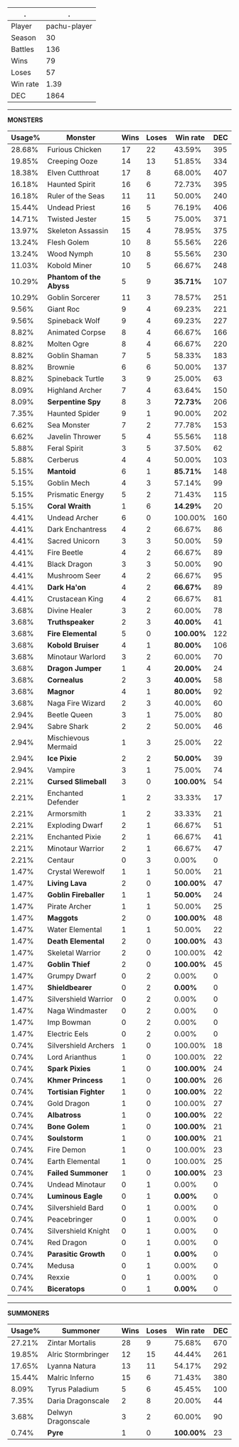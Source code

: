 .|.
|-|-
Player|pachu-player
Season|30
Battles|136
Wins|79
Loses|57
Win rate|1.39
DEC|1864

---
**MONSTERS**

Usage%|Monster|Wins|Loses|Win rate|DEC|
-|-|-|-|-|-|
28.68%|Furious Chicken|17|22|43.59%|395|
19.85%|Creeping Ooze|14|13|51.85%|334|
18.38%|Elven Cutthroat|17|8|68.00%|407|
16.18%|Haunted Spirit|16|6|72.73%|395|
16.18%|Ruler of the Seas|11|11|50.00%|240|
15.44%|Undead Priest|16|5|76.19%|406|
14.71%|Twisted Jester|15|5|75.00%|371|
13.97%|Skeleton Assassin|15|4|78.95%|375|
13.24%|Flesh Golem|10|8|55.56%|226|
13.24%|Wood Nymph|10|8|55.56%|230|
11.03%|Kobold Miner|10|5|66.67%|248|
10.29%|**Phantom of the Abyss**|5|9|**35.71%**|107|
10.29%|Goblin Sorcerer|11|3|78.57%|251|
9.56%|Giant Roc|9|4|69.23%|221|
9.56%|Spineback Wolf|9|4|69.23%|227|
8.82%|Animated Corpse|8|4|66.67%|166|
8.82%|Molten Ogre|8|4|66.67%|220|
8.82%|Goblin Shaman|7|5|58.33%|183|
8.82%|Brownie|6|6|50.00%|137|
8.82%|Spineback Turtle|3|9|25.00%|63|
8.09%|Highland Archer|7|4|63.64%|150|
8.09%|**Serpentine Spy**|8|3|**72.73%**|206|
7.35%|Haunted Spider|9|1|90.00%|202|
6.62%|Sea Monster|7|2|77.78%|153|
6.62%|Javelin Thrower|5|4|55.56%|118|
5.88%|Feral Spirit|3|5|37.50%|62|
5.88%|Cerberus|4|4|50.00%|103|
5.15%|**Mantoid**|6|1|**85.71%**|148|
5.15%|Goblin Mech|4|3|57.14%|99|
5.15%|Prismatic Energy|5|2|71.43%|115|
5.15%|**Coral Wraith**|1|6|**14.29%**|20|
4.41%|Undead Archer|6|0|100.00%|160|
4.41%|Dark Enchantress|4|2|66.67%|86|
4.41%|Sacred Unicorn|3|3|50.00%|59|
4.41%|Fire Beetle|4|2|66.67%|89|
4.41%|Black Dragon|3|3|50.00%|90|
4.41%|Mushroom Seer|4|2|66.67%|95|
4.41%|**Dark Ha'on**|4|2|**66.67%**|89|
4.41%|Crustacean King|4|2|66.67%|81|
3.68%|Divine Healer|3|2|60.00%|78|
3.68%|**Truthspeaker**|2|3|**40.00%**|41|
3.68%|**Fire Elemental**|5|0|**100.00%**|122|
3.68%|**Kobold Bruiser**|4|1|**80.00%**|106|
3.68%|Minotaur Warlord|3|2|60.00%|70|
3.68%|**Dragon Jumper**|1|4|**20.00%**|24|
3.68%|**Cornealus**|2|3|**40.00%**|58|
3.68%|**Magnor**|4|1|**80.00%**|92|
3.68%|Naga Fire Wizard|2|3|40.00%|60|
2.94%|Beetle Queen|3|1|75.00%|80|
2.94%|Sabre Shark|2|2|50.00%|46|
2.94%|Mischievous Mermaid|1|3|25.00%|22|
2.94%|**Ice Pixie**|2|2|**50.00%**|39|
2.94%|Vampire|3|1|75.00%|74|
2.21%|**Cursed Slimeball**|3|0|**100.00%**|54|
2.21%|Enchanted Defender|1|2|33.33%|17|
2.21%|Armorsmith|1|2|33.33%|21|
2.21%|Exploding Dwarf|2|1|66.67%|51|
2.21%|Enchanted Pixie|2|1|66.67%|41|
2.21%|Minotaur Warrior|2|1|66.67%|47|
2.21%|Centaur|0|3|0.00%|0|
1.47%|Crystal Werewolf|1|1|50.00%|21|
1.47%|**Living Lava**|2|0|**100.00%**|47|
1.47%|**Goblin Fireballer**|1|1|**50.00%**|24|
1.47%|Pirate Archer|1|1|50.00%|25|
1.47%|**Maggots**|2|0|**100.00%**|48|
1.47%|Water Elemental|1|1|50.00%|22|
1.47%|**Death Elemental**|2|0|**100.00%**|43|
1.47%|Skeletal Warrior|2|0|100.00%|42|
1.47%|**Goblin Thief**|2|0|**100.00%**|45|
1.47%|Grumpy Dwarf|0|2|0.00%|0|
1.47%|**Shieldbearer**|0|2|**0.00%**|0|
1.47%|Silvershield Warrior|0|2|0.00%|0|
1.47%|Naga Windmaster|0|2|0.00%|0|
1.47%|Imp Bowman|0|2|0.00%|0|
1.47%|Electric Eels|0|2|0.00%|0|
0.74%|Silvershield Archers|1|0|100.00%|18|
0.74%|Lord Arianthus|1|0|100.00%|22|
0.74%|**Spark Pixies**|1|0|**100.00%**|24|
0.74%|**Khmer Princess**|1|0|**100.00%**|26|
0.74%|**Tortisian Fighter**|1|0|**100.00%**|22|
0.74%|Gold Dragon|1|0|100.00%|27|
0.74%|**Albatross**|1|0|**100.00%**|22|
0.74%|**Bone Golem**|1|0|**100.00%**|21|
0.74%|**Soulstorm**|1|0|**100.00%**|21|
0.74%|Fire Demon|1|0|100.00%|23|
0.74%|Earth Elemental|1|0|100.00%|25|
0.74%|**Failed Summoner**|1|0|**100.00%**|23|
0.74%|Undead Minotaur|0|1|0.00%|0|
0.74%|**Luminous Eagle**|0|1|**0.00%**|0|
0.74%|Silvershield Bard|0|1|0.00%|0|
0.74%|Peacebringer|0|1|0.00%|0|
0.74%|Silvershield Knight|0|1|0.00%|0|
0.74%|Red Dragon|0|1|0.00%|0|
0.74%|**Parasitic Growth**|0|1|**0.00%**|0|
0.74%|Medusa|0|1|0.00%|0|
0.74%|Rexxie|0|1|0.00%|0|
0.74%|**Biceratops**|0|1|**0.00%**|0|

---
**SUMMONERS**

Usage%|Summoner|Wins|Loses|Win rate|DEC|
-|-|-|-|-|-|
27.21%|Zintar Mortalis|28|9|75.68%|670|
19.85%|Alric Stormbringer|12|15|44.44%|261|
17.65%|Lyanna Natura|13|11|54.17%|292|
15.44%|Malric Inferno|15|6|71.43%|380|
8.09%|Tyrus Paladium|5|6|45.45%|100|
7.35%|Daria Dragonscale|2|8|20.00%|44|
3.68%|Delwyn Dragonscale|3|2|60.00%|90|
0.74%|**Pyre**|1|0|**100.00%**|23|
